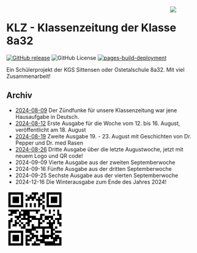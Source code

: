 <img src="https://libekra.github.io/KLZ/Bilder/logo.png" width="15%" align="right">

# KLZ - Klassenzeitung der Klasse 8a32

[![GitHub release](https://img.shields.io/github/release/LiBeKra/KLZ.svg)](https://GitHub.com/LiBeKra/KLZ/releases/)
![GitHub License](https://img.shields.io/github/license/LiBeKra/KLZ)
[![pages-build-deployment](https://github.com/LiBeKra/KLZ/actions/workflows/pages/pages-build-deployment/badge.svg)](https://github.com/LiBeKra/KLZ/actions/workflows/pages/pages-build-deployment)


Ein Schülerprojekt der KGS Sittensen oder Ostetalschule 8a32. Mit viel Zusammenarbeit!

## Archiv

- [2024-08-09](docs/Archiv/2024-08-09_Klassenskandal.pdf) Der Zündfunke für unsere Klassenzeitung war jene Hausaufgabe in Deutsch.
- [2024-08-12](docs/Archiv/2024-08-12.pdf) Erste Ausgabe für die Woche vom 12. bis 16. August, veröffentlicht am 18. August
- [2024-08-19](docs/Archiv/2024-08-19.pdf) Zweite Ausgabe 19. - 23. August mit Geschichten von Dr. Pepper und Dr. med Rasen
- [2024-08-26](docs/Archiv/2024-08-26.pdf) Dritte Ausgabe über die letzte Augustwoche, jetzt mit neuem Logo und QR code!
- 2024-09-09 Vierte Ausgabe aus der zweiten Septemberwoche
- 2024-09-16 Fünfte Ausgabe aus der dritten Septemberwoche
- 2024-09-25 Sechste Ausgabe aus der vierten Septemberwoche
- 2024-12-16 Die Winterausgabe zum Ende des Jahres 2024!

![QR code](docs/Bilder/qr.png)
